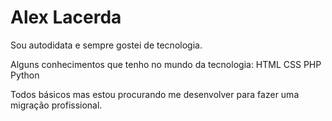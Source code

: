 # Alex Lacerda

Sou autodidata e sempre gostei de tecnologia.

Alguns conhecimentos que tenho no mundo da tecnologia:
HTML
CSS
PHP
Python

Todos básicos mas estou procurando me desenvolver para fazer uma migração profissional.
